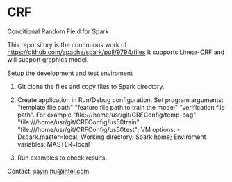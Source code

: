 # CRF
Conditional Random Field for Spark

This reporsitory is the continuous work of https://github.com/apache/spark/pull/9794/files
It supports Linear-CRF and will support graphics model.

Setup the development and test enviroment

1. Git clone the files and copy files to Spark directory.

2. Create application in Run/Debug configuration. Set program arguments: "template file path" "feature file path to train the model" "verification file path". For example "file:///home/usr/git/CRFConfig/temp-bag" "file:///home/usr/git/CRFConfig/us50train" "file:///home/usr/git/CRFConfig/us50test"; VM options: -Dspark.master=local; Working directory: Spark home; Enviroment variables: MASTER=local

3. Run examples to check results.

Contact: jiayin.hu@intel.com
